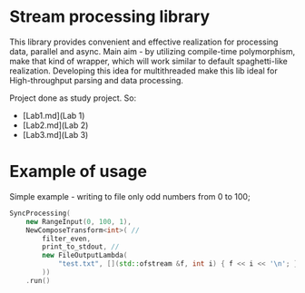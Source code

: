 # Stream processing library
This library provides convenient and effective realization for processing data, parallel and async.
Main aim - by utilizing compile-time polymorphism, make that kind of wrapper, which will work similar to default spaghetti-like realization. Developing this idea for multithreaded make this lib ideal for High-throughput parsing and data processing.

Project done as study project. So:
- [Lab1.md](Lab 1)
- [Lab2.md](Lab 2)
- [Lab3.md](Lab 3)

# Example of usage 
Simple example - writing to file only odd numbers from 0 to 100;
```c++
SyncProcessing(
    new RangeInput(0, 100, 1),
    NewComposeTransform<int>( //
        filter_even,
        print_to_stdout, //
        new FileOutputLambda(
            "test.txt", [](std::ofstream &f, int i) { f << i << '\n'; }) //
        ))
    .run()
```